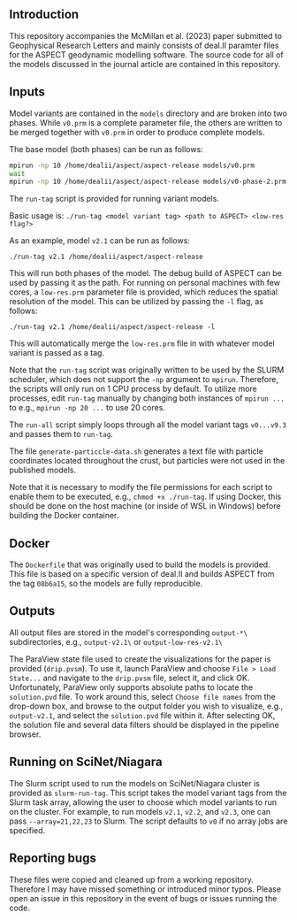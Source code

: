 ## Introduction

This repository accompanies the McMillan et al. (2023) paper submitted to Geophysical Research Letters and mainly consists of deal.II paramter files for the ASPECT geodynamic modelling software. The source code for all of the models discussed in the journal article are contained in this repository.

## Inputs

Model variants are contained in the `models` directory and are broken into two phases.
While `v0.prm` is a complete parameter file, the others are written to be merged together with `v0.prm` in order to produce complete models.

The base model (both phases) can be run as follows:
```bash
mpirun -np 10 /home/dealii/aspect/aspect-release models/v0.prm
wait
mpirun -np 10 /home/dealii/aspect/aspect-release models/v0-phase-2.prm
```

The `run-tag` script is provided for running variant models. 

Basic usage is: `./run-tag <model variant tag> <path to ASPECT> <low-res flag?>`

As an example, model `v2.1` can be run as follows:

`./run-tag v2.1 /home/dealii/aspect/aspect-release`

This will run both phases of the model. The debug build of ASPECT can be used by passing it as the path. For running on personal machines with few cores, a `low-res.prm` parameter file is provided, which reduces the spatial resolution of the model. This can be utilized by passing the `-l` flag, as follows:

`./run-tag v2.1 /home/dealii/aspect/aspect-release -l`

This will automatically merge the `low-res.prm` file in with whatever model variant is passed as a tag. 

Note that the `run-tag` script was originally written to be used by the SLURM scheduler, which does not support the `-np` argument to `mpirun`. Therefore, the scripts will only run on 1 CPU process by default. To utilize more processes, edit `run-tag` manually by changing both instances of `mpirun ...` to e.g., `mpirun -np 20 ...` to use 20 cores.

The `run-all` script simply loops through all the model variant tags `v0...v9.3` and passes them to `run-tag`.

The file `generate-particcle-data.sh` generates a text file with particle coordinates located throughout the crust, but particles were not used in the published models.

Note that it is necessary to modify the file permissions for each script to enable them to be executed, e.g., `chmod +x ./run-tag`. If using Docker, this should be done on the host machine (or inside of WSL in Windows) before building the Docker container.

## Docker

The `Dockerfile` that was originally used to build the models is provided. This file is based on a specific version of deal.II and builds ASPECT from the tag `08b6a15`, so the models are fully reproducible.

## Outputs

All output files are stored in the model's corresponding `output-*\` subdirectories, e.g., `output-v2.1\` or `output-low-res-v2.1\`

The ParaView state file used to create the visualizations for the paper is provided (`drip.pvsm`). To use it, launch ParaView and choose `File > Load State...` and navigate to the `drip.pvsm` file, select it, and click OK. Unfortunately, ParaView only supports absolute paths to locate the `solution.pvd` file. To work around this, select `Choose file names` from the drop-down box, and browse to the output folder you wish to visualize, e.g., `output-v2.1`, and select the `solution.pvd` file within it. After selecting OK, the solution file and several data filters should be displayed in the pipeline browser.

## Running on SciNet/Niagara

The Slurm script used to run the models on SciNet/Niagara cluster is provided as `slurm-run-tag`. This script takes the model variant tags from the Slurm task array, allowing the user to choose which model variants to run on the cluster. For example, to run models `v2.1`, `v2.2`, and `v2.3`, one can pass `--array=21,22,23` to Slurm. The script defaults to `v0` if no array jobs are specified.


## Reporting bugs

These files were copied and cleaned up from a working repository. Therefore I may have missed something or introduced minor typos. Please open an issue in this repository in the event of bugs or issues running the code.